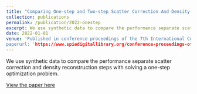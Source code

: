 ```yaml
---
title: "Comparing One-step and Two-step Scatter Correction And Density Reconstruction In X-Ray CT - Alexander N. Sietsema, Michael T. McCann, Marc L. Klasky, Saiprasad Ravishankar"
collection: publications
permalink: /publication/2022-onestep
excerpt: We use synthetic data to compare the performance separate scatter correction and density reconstruction steps with solving a one-step optimization problem.
date: 2022-01-01
venue: 'Published in conference proceedings of the 7th International Conference on Image Formation in X-Ray Computed Tomography’
paperurl: 'https://www.spiedigitallibrary.org/conference-proceedings-of-spie/12304/2647151/Comparing-one-step-and-two-step-scatter-correction-and-density/10.1117/12.2647151.full'
---
```


We use synthetic data to compare the performance separate scatter correction and density reconstruction steps with solving a one-step optimization problem.

[View the paper here](https://www.spiedigitallibrary.org/conference-proceedings-of-spie/12304/2647151/Comparing-one-step-and-two-step-scatter-correction-and-density/10.1117/12.2647151.full?SSO=1)